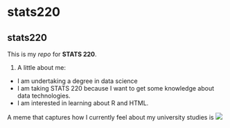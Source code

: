 # stats220
## stats220

This is my *repo* for **STATS 220**. 

1. A little about me:

* I am undertaking a degree in data science
* I am taking STATS 220 because I want to get some knowledge about data technologies.
* I am interested in learning about R and HTML.

A meme that captures how I currently feel about my university studies is ![](https://media1.tenor.com/m/S8WWVBn2xXkAAAAd/bruno-fernandes-knee-slide-bruno-celebration.gif)
